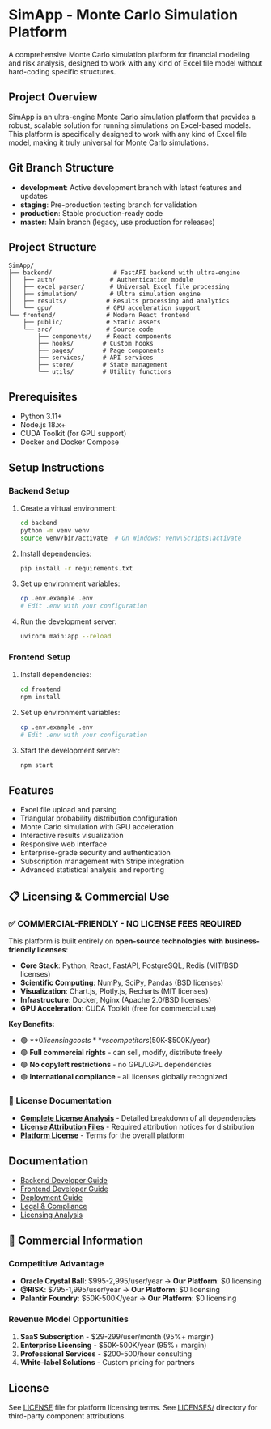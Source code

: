 # SimApp - Monte Carlo Simulation Platform

A comprehensive Monte Carlo simulation platform for financial modeling and risk analysis, designed to work with any kind of Excel file model without hard-coding specific structures.

## Project Overview

SimApp is an ultra-engine Monte Carlo simulation platform that provides a robust, scalable solution for running simulations on Excel-based models. This platform is specifically designed to work with any kind of Excel file model, making it truly universal for Monte Carlo simulations.

## Git Branch Structure

- **development**: Active development branch with latest features and updates
- **staging**: Pre-production testing branch for validation  
- **production**: Stable production-ready code
- **master**: Main branch (legacy, use production for releases)

## Project Structure

```
SimApp/
├── backend/                 # FastAPI backend with ultra-engine
│   ├── auth/               # Authentication module
│   ├── excel_parser/       # Universal Excel file processing
│   ├── simulation/         # Ultra simulation engine
│   ├── results/           # Results processing and analytics
│   └── gpu/               # GPU acceleration support
└── frontend/              # Modern React frontend
    ├── public/            # Static assets
    └── src/               # Source code
        ├── components/    # React components
        ├── hooks/        # Custom hooks
        ├── pages/        # Page components
        ├── services/     # API services
        ├── store/        # State management
        └── utils/        # Utility functions
```

## Prerequisites

- Python 3.11+
- Node.js 18.x+
- CUDA Toolkit (for GPU support)
- Docker and Docker Compose

## Setup Instructions

### Backend Setup

1. Create a virtual environment:
   ```bash
   cd backend
   python -m venv venv
   source venv/bin/activate  # On Windows: venv\Scripts\activate
   ```

2. Install dependencies:
   ```bash
   pip install -r requirements.txt
   ```

3. Set up environment variables:
   ```bash
   cp .env.example .env
   # Edit .env with your configuration
   ```

4. Run the development server:
   ```bash
   uvicorn main:app --reload
   ```

### Frontend Setup

1. Install dependencies:
   ```bash
   cd frontend
   npm install
   ```

2. Set up environment variables:
   ```bash
   cp .env.example .env
   # Edit .env with your configuration
   ```

3. Start the development server:
   ```bash
   npm start
   ```

## Features

- Excel file upload and parsing
- Triangular probability distribution configuration
- Monte Carlo simulation with GPU acceleration
- Interactive results visualization
- Responsive web interface
- Enterprise-grade security and authentication
- Subscription management with Stripe integration
- Advanced statistical analysis and reporting

## 📋 Licensing & Commercial Use

### ✅ **COMMERCIAL-FRIENDLY - NO LICENSE FEES REQUIRED**

This platform is built entirely on **open-source technologies with business-friendly licenses**:

- **Core Stack**: Python, React, FastAPI, PostgreSQL, Redis (MIT/BSD licenses)
- **Scientific Computing**: NumPy, SciPy, Pandas (BSD licenses)  
- **Visualization**: Chart.js, Plotly.js, Recharts (MIT licenses)
- **Infrastructure**: Docker, Nginx (Apache 2.0/BSD licenses)
- **GPU Acceleration**: CUDA Toolkit (free for commercial use)

**Key Benefits:**
- 🟢 **$0 licensing costs** vs competitors ($50K-$500K/year)
- 🟢 **Full commercial rights** - can sell, modify, distribute freely
- 🟢 **No copyleft restrictions** - no GPL/LGPL dependencies
- 🟢 **International compliance** - all licenses globally recognized

### 📄 License Documentation

- **[Complete License Analysis](legal/OPEN_SOURCE_LICENSES.md)** - Detailed breakdown of all dependencies
- **[License Attribution Files](LICENSES/)** - Required attribution notices for distribution
- **[Platform License](LICENSE)** - Terms for the overall platform

## Documentation

- [Backend Developer Guide](backend/README.md)
- [Frontend Developer Guide](frontend/README.md)
- [Deployment Guide](DEPLOYMENT.md)
- [Legal & Compliance](legal/)
- [Licensing Analysis](reports/LICENSING_ANALYSIS.md)

## 🏢 Commercial Information

### Competitive Advantage
- **Oracle Crystal Ball**: $995-2,995/user/year → **Our Platform**: $0 licensing
- **@RISK**: $795-1,995/user/year → **Our Platform**: $0 licensing  
- **Palantir Foundry**: $50K-500K/year → **Our Platform**: $0 licensing

### Revenue Model Opportunities
1. **SaaS Subscription** - $29-299/user/month (95%+ margin)
2. **Enterprise Licensing** - $50K-500K/year (95%+ margin)
3. **Professional Services** - $200-500/hour consulting
4. **White-label Solutions** - Custom pricing for partners

## License

See [LICENSE](LICENSE) file for platform licensing terms.
See [LICENSES/](LICENSES/) directory for third-party component attributions. 